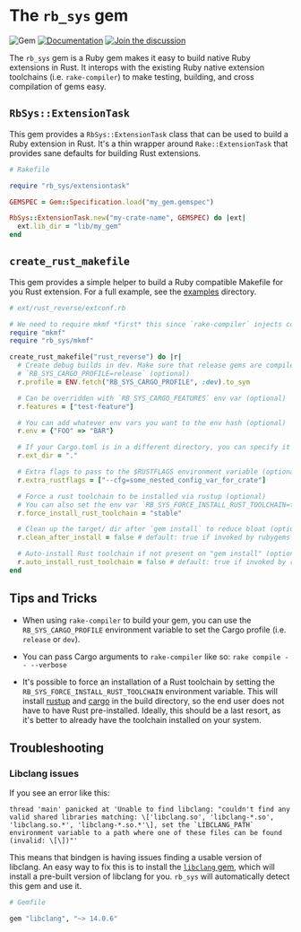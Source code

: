 # The `rb_sys` gem

![Gem](https://img.shields.io/gem/v/rb_sys)
[![Documentation](https://img.shields.io/badge/docs-rdoc.info-blue.svg)](https://www.rubydoc.info/gems/rb_sys/frames)
[![Join the discussion](https://img.shields.io/badge/slack-chat-blue.svg)](https://join.slack.com/t/oxidize-rb/shared_invite/zt-16zv5tqte-Vi7WfzxCesdo2TqF_RYBCw)

The `rb_sys` gem is a Ruby gem makes it easy to build native Ruby extensions in Rust. It interops with the existing Ruby
native extension toolchains (i.e. `rake-compiler`) to make testing, building, and cross compilation of gems easy.

## `RbSys::ExtensionTask`

This gem provides a `RbSys::ExtensionTask` class that can be used to build a Ruby extension in Rust. It's a thin wrapper
around `Rake::ExtensionTask` that provides sane defaults for building Rust extensions.

```ruby
# Rakefile

require "rb_sys/extensiontask"

GEMSPEC = Gem::Specification.load("my_gem.gemspec")

RbSys::ExtensionTask.new("my-crate-name", GEMSPEC) do |ext|
  ext.lib_dir = "lib/my_gem"
end
```

## `create_rust_makefile`

This gem provides a simple helper to build a Ruby compatible Makefile for you Rust extension. For a full example, see
the [examples](./../examples) directory.

```ruby
# ext/rust_reverse/extconf.rb

# We need to require mkmf *first* this since `rake-compiler` injects code here for cross compilation
require "mkmf"
require "rb_sys/mkmf"

create_rust_makefile("rust_reverse") do |r|
  # Create debug builds in dev. Make sure that release gems are compiled with
  # `RB_SYS_CARGO_PROFILE=release` (optional)
  r.profile = ENV.fetch("RB_SYS_CARGO_PROFILE", :dev).to_sym

  # Can be overridden with `RB_SYS_CARGO_FEATURES` env var (optional)
  r.features = ["test-feature"]

  # You can add whatever env vars you want to the env hash (optional)
  r.env = {"FOO" => "BAR"}

  # If your Cargo.toml is in a different directory, you can specify it here (optional)
  r.ext_dir = "."

  # Extra flags to pass to the $RUSTFLAGS environment variable (optional)
  r.extra_rustflags = ["--cfg=some_nested_config_var_for_crate"]

  # Force a rust toolchain to be installed via rustup (optional)
  # You can also set the env var `RB_SYS_FORCE_INSTALL_RUST_TOOLCHAIN=true`
  r.force_install_rust_toolchain = "stable"

  # Clean up the target/ dir after `gem install` to reduce bloat (optional)
  r.clean_after_install = false # default: true if invoked by rubygems

  # Auto-install Rust toolchain if not present on "gem install" (optional)
  r.auto_install_rust_toolchain = false # default: true if invoked by rubygems
end
```

## Tips and Tricks

- When using `rake-compiler` to build your gem, you can use the `RB_SYS_CARGO_PROFILE` environment variable to set the
  Cargo profile (i.e. `release` or `dev`).

- You can pass Cargo arguments to `rake-compiler` like so: `rake compile -- --verbose`

- It's possible to force an installation of a Rust toolchain by setting the `RB_SYS_FORCE_INSTALL_RUST_TOOLCHAIN`
  environment variable. This will install [rustup](https://rustup.rs/) and [cargo](https://crates.io/) in the build
  directory, so the end user does not have to have Rust pre-installed. Ideally, this should be a last resort, as it's
  better to already have the toolchain installed on your system.

## Troubleshooting

### Libclang issues

If you see an error like this:

```
thread 'main' panicked at 'Unable to find libclang: "couldn't find any valid shared libraries matching: \['libclang.so', 'libclang-*.so', 'libclang.so.*', 'libclang-*.so.*'\], set the `LIBCLANG_PATH` environment variable to a path where one of these files can be found (invalid: \[\])"'
```

This means that bindgen is having issues finding a usable version of libclang. An easy way to fix this is to install the
[`libclang` gem](https://github.com/oxidize-rb/libclang-rb), which will install a pre-built version of libclang for you.
`rb_sys` will automatically detect this gem and use it.

```ruby
# Gemfile

gem "libclang", "~> 14.0.6"
```

